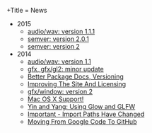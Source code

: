 +Title = News

- 2015
  - [audio/wav: version 1.1.1](/news/2015/audio-wav-version-111.html)
  - [semver: version 2.0.1](/news/2015/semver-version-201.html)
  - [semver: version 2](/news/2015/semver-version-2.html)
- 2014
  - [audio/wav: version 1.1](/news/2014/audio-wav-version-1-1.html)
  - [gfx, gfx/gl2: minor update](/news/2014/gfx-gfx-gl2-minor-update.html)
  - [Better Package Docs, Versioning](/news/2014/better-package-docs-versioning.html)
  - [Improving The Site And Licensing](/news/2014/improving-the-site-and-licensing.html)
  - [gfx/window: version 2](/news/2014/gfx-window-version-2.html)
  - [Mac OS X Support!](/news/2014/mac-osx-support.html)
  - [Yin and Yang: Using Glow and GLFW](/news/2014/yin-and-yang-using-glow-and-glfw.html)
  - [Important - Import Paths Have Changed](/news/2014/important-import-paths-have-changed.html)
  - [Moving From Google Code To GitHub](/news/2014/moving-from-google-code-to-github.html)

